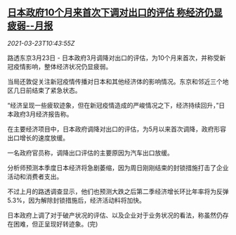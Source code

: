 <!--1616497262000-->
[日本政府10个月来首次下调对出口的评估 称经济仍显疲弱--月报](https://cn.reuters.com/article/japan-economy-export-0323-idCNKBS2BF18Y)
------

<div><i>2021-03-23T10:43:55Z</i></div><p>路透东京3月23日 - 日本政府3月调降对出口的评估，为10个月来首次，并称受新冠疫情影响，整体经济状况仍显疲弱。</p><p>当局还敦促关注新冠疫情传播对日本和其他经济体的影响情况。东京和邻近三个地区几日前结束了紧急状态。</p><p>“经济呈现一些疲软迹象，但在新冠疫情造成的严峻情况之下，经济持续回升，”日本政府3月经济报告称。</p><p>在主要经济项目中，日本政府调降对出口的评估，为5月以来首次调降，政府形容出口增长的速度放缓。</p><p>一名政府官员称，调降出口评估的主要原因为汽车出口放缓。</p><p>分析师预测本季度日本经济将急剧萎缩，因为周日刚刚结束的封锁措施打击了企业活动和消费者支出。</p><p>不过上月的路透调查显示，他们也预测大跌之后第二季经济增长环比年率将为反弹5.3%，因为解除封锁措施后，经济活动料将加快。</p><p>日本政府上调了对于破产状况的评估、以及企业对于业务状况的看法，称虽然仍存在困难，但正呈现好转迹象。(完)</p>
